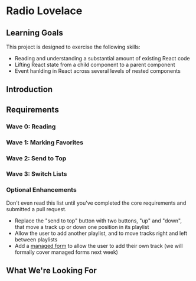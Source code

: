 # Radio Lovelace

## Learning Goals

This project is designed to exercise the following skills:

- Reading and understanding a substantial amount of existing React code
- Lifting React state from a child component to a parent component
- Event hanlding in React across several levels of nested components

## Introduction

## Requirements

### Wave 0: Reading

### Wave 1: Marking Favorites

### Wave 2: Send to Top

### Wave 3: Switch Lists

### Optional Enhancements

Don't even read this list until you've completed the core requirements and submitted a pull request.

- Replace the "send to top" button with two buttons, "up" and "down", that move a track up or down one position in its playlist
- Allow the user to add another playlist, and to move tracks right and left between playlists
- Add a [managed form](https://reactjs.org/docs/forms.html) to allow the user to add their own track (we will formally cover managed forms next week)

## What We're Looking For